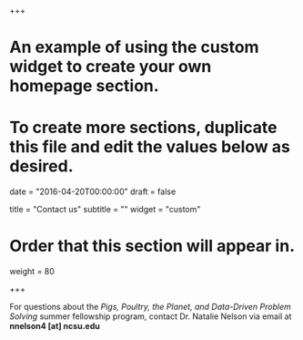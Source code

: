 +++
# An example of using the custom widget to create your own homepage section.
# To create more sections, duplicate this file and edit the values below as desired.

date = "2016-04-20T00:00:00"
draft = false

title = "Contact us"
subtitle = ""
widget = "custom"

# Order that this section will appear in.
weight = 80

+++

For questions about the *Pigs, Poultry, the Planet, and Data-Driven Problem Solving* summer fellowship program, contact Dr. Natalie Nelson via email at **nnelson4 [at] ncsu.edu**
